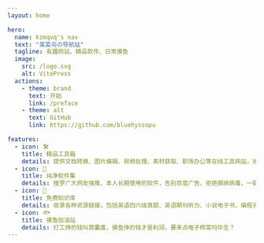 ```yaml
---
layout: home

hero:
  name: kzmqvq's nav
  text: "某菜鸟の导航站"
  tagline: 有趣网站、精品软件、日常摸鱼
  image:
    src: /logo.svg
    alt: VitePress
  actions:
    - theme: brand
      text: 开始
      link: /preface
    - theme: alt
      text: GitHub
      link: https://github.com/bluehyssopu

features:
  - icon: 🛠️
    title: 精品工具箱
    details: 提供文档转换、图片编辑、视频处理、素材获取、职场办公等在线工具网站，拒绝登录，开箱即用
  - icon: 🎉
    title: 纯净软件集
    details: 搜罗广大网友强推、本人长期使用的软件，告别百度广告，拒绝捆绑病毒，一键直达下载
  - icon: 📖
    title: 免费知识库
    details: 收录各种资源链接，包括英语四六级真题、英语期刊听力、小说电子书、编程资料、文学古诗词。
  - icon: 🐟
    title: 摸鱼加油站
    details: 打工挣的钱叫窝囊废，摸鱼挣的钱才是利润，要来点电子榨菜吗华生？
---
```


<style>
:root {
  --vp-home-hero-name-color: transparent;
  --vp-home-hero-name-background: -webkit-linear-gradient(120deg, #bd34fe, #41d1ff);


  /* --vp-home-hero-image-background-image: linear-gradient(-45deg, #bd34fe 50%, #47caff 50%); */
  --vp-home-hero-image-filter: blur(40px);
}

</style>
